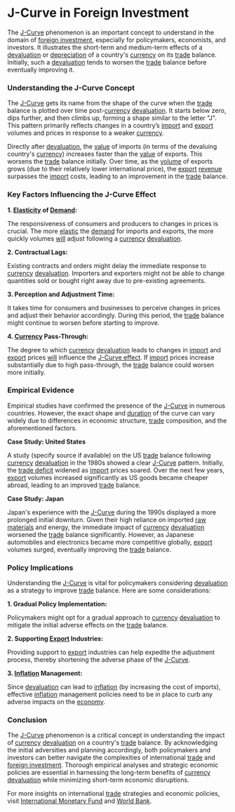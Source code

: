 # J-Curve in Foreign Investment

The [J-Curve](../j/j-curve.md) phenomenon is an important concept to understand in the domain of [foreign investment](../f/foreign_investment.md), especially for policymakers, economists, and investors. It illustrates the short-term and medium-term effects of a [devaluation](../d/devaluation.md) or [depreciation](../d/depreciation.md) of a country's [currency](../c/currency.md) on its [trade](../t/trade.md) balance. Initially, such a [devaluation](../d/devaluation.md) tends to worsen the [trade](../t/trade.md) balance before eventually improving it. 

### Understanding the J-Curve Concept

The [J-Curve](../j/j-curve.md) gets its name from the shape of the curve when the [trade](../t/trade.md) balance is plotted over time post-[currency](../c/currency.md) [devaluation](../d/devaluation.md). It starts below zero, dips further, and then climbs up, forming a shape similar to the letter "J". This pattern primarily reflects changes in a country’s [import](../i/import.md) and [export](../e/export.md) volumes and prices in response to a weaker [currency](../c/currency.md). 

Directly after [devaluation](../d/devaluation.md), the [value](../v/value.md) of imports (in terms of the devaluing country's [currency](../c/currency.md)) increases faster than the [value](../v/value.md) of exports. This worsens the [trade](../t/trade.md) balance initially. Over time, as the [volume](../v/volume.md) of exports grows (due to their relatively lower international price), the [export](../e/export.md) [revenue](../r/revenue.md) surpasses the [import](../i/import.md) costs, leading to an improvement in the [trade](../t/trade.md) balance.

### Key Factors Influencing the J-Curve Effect

**1. [Elasticity](../e/elasticity.md) of [Demand](../d/demand.md):**

The responsiveness of consumers and producers to changes in prices is crucial. The more [elastic](../e/elastic.md) the [demand](../d/demand.md) for imports and exports, the more quickly volumes [will](../w/will.md) adjust following a [currency](../c/currency.md) [devaluation](../d/devaluation.md).

**2. Contractual Lags:**

Existing contracts and orders might delay the immediate response to [currency](../c/currency.md) [devaluation](../d/devaluation.md). Importers and exporters might not be able to change quantities sold or bought right away due to pre-existing agreements.

**3. Perception and Adjustment Time:**

It takes time for consumers and businesses to perceive changes in prices and adjust their behavior accordingly. During this period, the [trade](../t/trade.md) balance might continue to worsen before starting to improve.

**4. [Currency](../c/currency.md) Pass-Through:**

The degree to which [currency](../c/currency.md) [devaluation](../d/devaluation.md) leads to changes in [import](../i/import.md) and [export](../e/export.md) prices [will](../w/will.md) influence the [J-Curve effect](../j/j-curve_effect.md). If [import](../i/import.md) prices increase substantially due to high pass-through, the [trade](../t/trade.md) balance could worsen more initially.

### Empirical Evidence 

Empirical studies have confirmed the presence of the [J-Curve](../j/j-curve.md) in numerous countries. However, the exact shape and [duration](../d/duration.md) of the curve can vary widely due to differences in economic structure, [trade](../t/trade.md) composition, and the aforementioned factors. 

**Case Study: United States**

A study (specify source if available) on the US [trade](../t/trade.md) balance following [currency](../c/currency.md) [devaluation](../d/devaluation.md) in the 1980s showed a clear [J-Curve](../j/j-curve.md) pattern. Initially, the [trade deficit](../t/trade_deficit.md) widened as [import](../i/import.md) prices soared. Over the next few years, [export](../e/export.md) volumes increased significantly as US goods became cheaper abroad, leading to an improved [trade](../t/trade.md) balance.

**Case Study: Japan**

Japan's experience with the [J-Curve](../j/j-curve.md) during the 1990s displayed a more prolonged initial downturn. Given their high reliance on imported [raw materials](../r/raw_materials.md) and energy, the immediate impact of [currency](../c/currency.md) [devaluation](../d/devaluation.md) worsened the [trade](../t/trade.md) balance significantly. However, as Japanese automobiles and electronics became more competitive globally, [export](../e/export.md) volumes surged, eventually improving the [trade](../t/trade.md) balance.

### Policy Implications 

Understanding the [J-Curve](../j/j-curve.md) is vital for policymakers considering [devaluation](../d/devaluation.md) as a strategy to improve [trade](../t/trade.md) balance. Here are some considerations:

**1. Gradual Policy Implementation:**

Policymakers might opt for a gradual approach to [currency](../c/currency.md) [devaluation](../d/devaluation.md) to mitigate the initial adverse effects on the [trade](../t/trade.md) balance.

**2. Supporting [Export](../e/export.md) Industries:**

Providing support to [export](../e/export.md) industries can help expedite the adjustment process, thereby shortening the adverse phase of the [J-Curve](../j/j-curve.md).

**3. [Inflation](../i/inflation.md) Management:**

Since [devaluation](../d/devaluation.md) can lead to [inflation](../i/inflation.md) (by increasing the cost of imports), effective [inflation](../i/inflation.md) management policies need to be in place to curb any adverse impacts on the [economy](../e/economy.md).

### Conclusion

The [J-Curve](../j/j-curve.md) phenomenon is a critical concept in understanding the impact of [currency](../c/currency.md) [devaluation](../d/devaluation.md) on a country's [trade](../t/trade.md) balance. By acknowledging the initial adversities and planning accordingly, both policymakers and investors can better navigate the complexities of international [trade](../t/trade.md) and [foreign investment](../f/foreign_investment.md). Thorough empirical analyses and strategic economic policies are essential in harnessing the long-term benefits of [currency](../c/currency.md) [devaluation](../d/devaluation.md) while minimizing short-term economic disruptions.

For more insights on international [trade](../t/trade.md) strategies and economic policies, visit [International Monetary Fund](https://www.imf.org) and [World Bank](https://www.worldbank.org).
